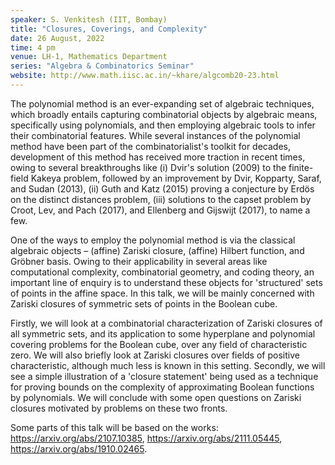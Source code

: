 ```yaml
---
speaker: S. Venkitesh (IIT, Bombay)
title: "Closures, Coverings, and Complexity"
date: 26 August, 2022
time: 4 pm
venue: LH-1, Mathematics Department
series: "Algebra & Combinatorics Seminar"
website: http://www.math.iisc.ac.in/~khare/algcomb20-23.html
---
```


The polynomial method is an ever-expanding set of algebraic techniques, which broadly
entails capturing combinatorial objects by algebraic means, specifically using polynomials,
and then employing algebraic tools to infer their combinatorial features. While several
instances of the polynomial method have been part of the combinatorialist's toolkit for
decades, development of this method has received more traction in recent times, owing to
several breakthroughs like (i) Dvir's solution (2009) to the finite-field Kakeya problem,
followed by an improvement by Dvir, Kopparty, Saraf, and Sudan (2013), (ii) Guth and Katz
(2015) proving a conjecture by Erdös on the distinct distances problem, (iii) solutions
to the capset problem by Croot, Lev, and Pach (2017), and Ellenberg and Gijswijt (2017),
to name a few.

One of the ways to employ the polynomial method is via the classical algebraic objects –
(affine) Zariski closure, (affine) Hilbert function, and Gröbner basis. Owing to their
applicability in several areas like computational complexity, combinatorial geometry,
and coding theory, an important line of enquiry is to understand these objects for
'structured' sets of points in the affine space. In this talk, we will be mainly
concerned with Zariski closures of symmetric sets of points in the Boolean cube.

Firstly, we will look at a combinatorial characterization of Zariski closures of all
symmetric sets, and its application to some hyperplane and polynomial covering problems
for the Boolean cube, over any field of characteristic zero. We will also briefly look
at Zariski closures over fields of positive characteristic, although much less is known
in this setting. Secondly, we will see a simple illustration of a 'closure statement'
being used as a technique for proving bounds on the complexity of approximating Boolean
functions by polynomials. We will conclude with some open questions on Zariski closures
motivated by problems on these two fronts.

Some parts of this talk will be based on the works: https://arxiv.org/abs/2107.10385,
https://arxiv.org/abs/2111.05445, https://arxiv.org/abs/1910.02465.
